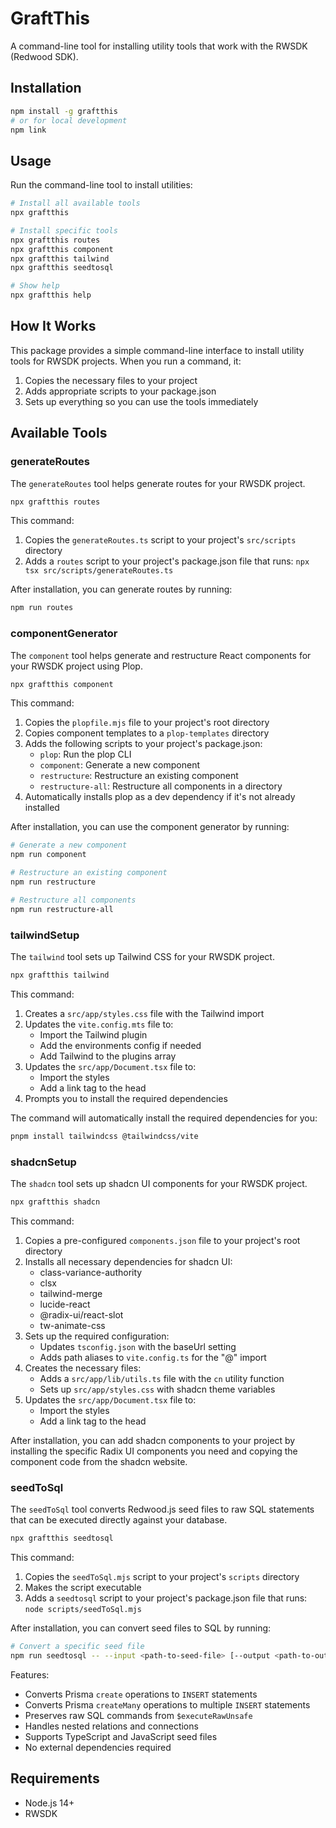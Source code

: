 # GraftThis

A command-line tool for installing utility tools that work with the RWSDK (Redwood SDK).

## Installation

```bash
npm install -g graftthis
# or for local development
npm link
```

## Usage

Run the command-line tool to install utilities:

```bash
# Install all available tools
npx graftthis

# Install specific tools
npx graftthis routes
npx graftthis component
npx graftthis tailwind
npx graftthis seedtosql

# Show help
npx graftthis help
```

## How It Works

This package provides a simple command-line interface to install utility tools for RWSDK projects. When you run a command, it:

1. Copies the necessary files to your project
2. Adds appropriate scripts to your package.json
3. Sets up everything so you can use the tools immediately

## Available Tools

### generateRoutes

The `generateRoutes` tool helps generate routes for your RWSDK project.

```bash
npx graftthis routes
```

This command:

1. Copies the `generateRoutes.ts` script to your project's `src/scripts` directory
2. Adds a `routes` script to your project's package.json file that runs: `npx tsx src/scripts/generateRoutes.ts`

After installation, you can generate routes by running:

```bash
npm run routes
```

### componentGenerator

The `component` tool helps generate and restructure React components for your RWSDK project using Plop.

```bash
npx graftthis component
```

This command:

1. Copies the `plopfile.mjs` file to your project's root directory
2. Copies component templates to a `plop-templates` directory
3. Adds the following scripts to your project's package.json:
   - `plop`: Run the plop CLI
   - `component`: Generate a new component
   - `restructure`: Restructure an existing component
   - `restructure-all`: Restructure all components in a directory
4. Automatically installs plop as a dev dependency if it's not already installed

After installation, you can use the component generator by running:

```bash
# Generate a new component
npm run component

# Restructure an existing component
npm run restructure

# Restructure all components
npm run restructure-all
```

### tailwindSetup

The `tailwind` tool sets up Tailwind CSS for your RWSDK project.

```bash
npx graftthis tailwind
```

This command:

1. Creates a `src/app/styles.css` file with the Tailwind import
2. Updates the `vite.config.mts` file to:
   - Import the Tailwind plugin
   - Add the environments config if needed
   - Add Tailwind to the plugins array
3. Updates the `src/app/Document.tsx` file to:
   - Import the styles
   - Add a link tag to the head
4. Prompts you to install the required dependencies

The command will automatically install the required dependencies for you:

```bash
pnpm install tailwindcss @tailwindcss/vite
```

### shadcnSetup

The `shadcn` tool sets up shadcn UI components for your RWSDK project.

```bash
npx graftthis shadcn
```

This command:

1. Copies a pre-configured `components.json` file to your project's root directory
2. Installs all necessary dependencies for shadcn UI:
   - class-variance-authority
   - clsx
   - tailwind-merge
   - lucide-react
   - @radix-ui/react-slot
   - tw-animate-css
3. Sets up the required configuration:
   - Updates `tsconfig.json` with the baseUrl setting
   - Adds path aliases to `vite.config.ts` for the "@" import
4. Creates the necessary files:
   - Adds a `src/app/lib/utils.ts` file with the `cn` utility function
   - Sets up `src/app/styles.css` with shadcn theme variables
5. Updates the `src/app/Document.tsx` file to:
   - Import the styles
   - Add a link tag to the head

After installation, you can add shadcn components to your project by installing the specific Radix UI components you need and copying the component code from the shadcn website.

### seedToSql

The `seedToSql` tool converts Redwood.js seed files to raw SQL statements that can be executed directly against your database.

```bash
npx graftthis seedtosql
```

This command:

1. Copies the `seedToSql.mjs` script to your project's `scripts` directory
2. Makes the script executable
3. Adds a `seedtosql` script to your project's package.json file that runs: `node scripts/seedToSql.mjs`

After installation, you can convert seed files to SQL by running:

```bash
# Convert a specific seed file
npm run seedtosql -- --input <path-to-seed-file> [--output <path-to-output-sql>]
```

Features:

- Converts Prisma `create` operations to `INSERT` statements
- Converts Prisma `createMany` operations to multiple `INSERT` statements
- Preserves raw SQL commands from `$executeRawUnsafe`
- Handles nested relations and connections
- Supports TypeScript and JavaScript seed files
- No external dependencies required

## Requirements

- Node.js 14+
- RWSDK
